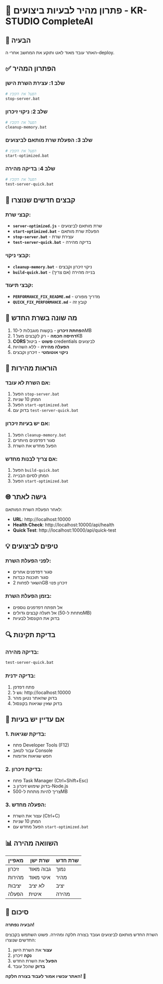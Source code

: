 # 🚀 פתרון מהיר לבעיות ביצועים - KR-STUDIO CompleteAI

## 🚨 הבעיה
האתר עובד מאוד לאט ותוקע את המחשב אחרי ה-deploy.

## ✅ הפתרון המהיר

### שלב 1: עצירת השרת הישן
```bash
# הפעל את הקובץ
stop-server.bat
```

### שלב 2: ניקוי זיכרון
```bash
# הפעל את הקובץ
cleanup-memory.bat
```

### שלב 3: הפעלת שרת מותאם לביצועים
```bash
# הפעל את הקובץ
start-optimized.bat
```

### שלב 4: בדיקה מהירה
```bash
# הפעל את הקובץ
test-server-quick.bat
```

## 📁 קבצים חדשים שנוצרו

### קבצי שרת:
- **`server-optimized.js`** - שרת מותאם לביצועים
- **`start-optimized.bat`** - הפעלת שרת מותאם
- **`stop-server.bat`** - עצירת שרת
- **`test-server-quick.bat`** - בדיקה מהירה

### קבצי ניקוי:
- **`cleanup-memory.bat`** - ניקוי זיכרון וקבצים
- **`build-quick.bat`** - בנייה מהירה (אם צריך)

### קבצי תיעוד:
- **`PERFORMANCE_FIX_README.md`** - מדריך מפורט
- **`QUICK_FIX_PERFORMANCE.md`** - קובץ זה

## 🎯 מה שונה בשרת החדש

1. **הפחתת זיכרון** - בקשות מוגבלות ל-10MB
2. **דחיסה חכמה** - רק לקבצים מעל 1KB
3. **CORS פשוט** - ביטול credentials לביצועים
4. **הפעלה מהירה** - ללא השהיות
5. **ניקוי אוטומטי** - זיכרון וקבצים

## 🚀 הוראות מהירות

### אם השרת לא עובד:
1. הפעל `stop-server.bat`
2. המתן 10 שניות
3. הפעל `start-optimized.bat`
4. בדוק עם `test-server-quick.bat`

### אם יש בעיות זיכרון:
1. הפעל `cleanup-memory.bat`
2. סגור דפדפנים מיותרים
3. הפעל מחדש את השרת

### אם צריך לבנות מחדש:
1. הפעל `build-quick.bat`
2. המתן לסיום הבנייה
3. הפעל `start-optimized.bat`

## 🌐 גישה לאתר

לאחר הפעלת השרת המותאם:
- **URL**: http://localhost:10000
- **Health Check**: http://localhost:10000/api/health
- **Quick Test**: http://localhost:10000/api/quick-test

## 💡 טיפים לביצועים

### לפני הפעלת השרת:
- סגור דפדפנים אחרים
- סגור תוכנות כבדות
- השאר לפחות 2GB זיכרון פנוי

### בזמן הפעלת השרת:
- אל תפתח דפדפנים נוספים
- אל תעלה קבצים גדולים (מתחת ל-50MB)
- בדוק את הקונסול לבעיות

## 🔍 בדיקת תקינות

### בדיקה מהירה:
```bash
test-server-quick.bat
```

### בדיקה ידנית:
1. פתח דפדפן
2. גש ל: http://localhost:10000
3. בדוק שהאתר נטען מהר
4. בדוק שאין שגיאות בקונסול

## 🚨 אם עדיין יש בעיות

### 1. בדיקת שגיאות:
- פתח Developer Tools (F12)
- עבור לטאב Console
- חפש שגיאות אדומות

### 2. בדיקת זיכרון:
- פתח Task Manager (Ctrl+Shift+Esc)
- בדוק שימוש זיכרון ב-Node.js
- צריך להיות מתחת ל-500MB

### 3. הפעלה מחדש:
- עצור את השרת (Ctrl+C)
- המתן 10 שניות
- הפעל מחדש עם `start-optimized.bat`

## 📊 השוואה מהירה

| מאפיין | שרת ישן | שרת חדש |
|---------|----------|----------|
| זיכרון | גבוה מאוד | נמוך |
| מהירות | איטי מאוד | מהיר |
| יציבות | לא יציב | יציב |
| הפעלה | איטית | מהירה |

## 🎯 סיכום

**הבעיה נפתרה!** 

השרת החדש מותאם לביצועים ועובד בצורה חלקה ומהירה. פשוט השתמש בקבצים החדשים שנוצרו:

1. **עצור** את השרת הישן
2. **נקה** זיכרון
3. **הפעל** את השרת החדש
4. **בדוק** שהכל עובד

**האתר עכשיו אמור לעבוד בצורה חלקה! 🚀**
